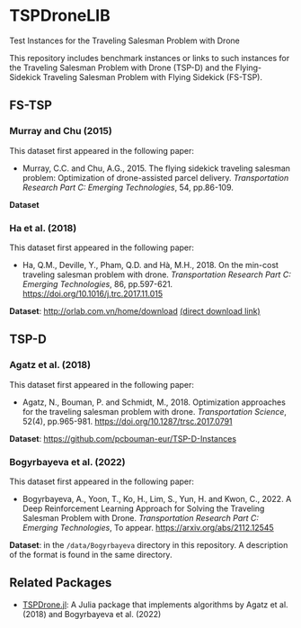 # TSPDroneLIB
Test Instances for the Traveling Salesman Problem with Drone

This repository includes benchmark instances or links to such instances for the Traveling Salesman Problem with Drone (TSP-D) and the Flying-Sidekick Traveling Salesman Problem with Flying Sidekick (FS-TSP).




## FS-TSP

### Murray and Chu (2015)

This dataset first appeared in the following paper:

- Murray, C.C. and Chu, A.G., 2015. The flying sidekick traveling salesman problem: Optimization of drone-assisted parcel delivery. *Transportation Research Part C: Emerging Technologies*, 54, pp.86-109.

**Dataset**


### Ha et al. (2018)

This dataset first appeared in the following paper:

- Ha, Q.M., Deville, Y., Pham, Q.D. and Hà, M.H., 2018. On the min-cost traveling salesman problem with drone. *Transportation Research Part C: Emerging Technologies*, 86, pp.597-621. https://doi.org/10.1016/j.trc.2017.11.015

**Dataset**: http://orlab.com.vn/home/download
[(direct download link)](http://orlab.com.vn/files/tspd_instances.zip)





## TSP-D

### Agatz et al. (2018)

This dataset first appeared in the following paper:

- Agatz, N., Bouman, P. and Schmidt, M., 2018. Optimization approaches for the traveling salesman problem with drone. *Transportation Science*, 52(4), pp.965-981. https://doi.org/10.1287/trsc.2017.0791

**Dataset**: https://github.com/pcbouman-eur/TSP-D-Instances


### Bogyrbayeva et al. (2022)

This dataset first appeared in the following paper:

- Bogyrbayeva, A., Yoon, T., Ko, H., Lim, S., Yun, H. and Kwon, C., 2022. A Deep Reinforcement Learning Approach for Solving the Traveling Salesman Problem with Drone. *Transportation Research Part C: Emerging Technologies*, To appear. https://arxiv.org/abs/2112.12545

**Dataset**: in the `/data/Bogyrbayeva` directory in this repository. A description of the format is found in the same directory.




## Related Packages

- [TSPDrone.jl](https://github.com/chkwon/TSPDrone.jl): A Julia package that implements algorithms by Agatz et al. (2018) and Bogyrbayeva et al. (2022)

